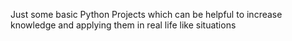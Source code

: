 Just some basic Python Projects which can be helpful to increase knowledge and applying them in real life like situations
